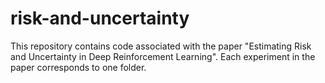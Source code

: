# risk-and-uncertainty

This repository contains code associated with the paper "Estimating Risk and Uncertainty in Deep Reinforcement Learning".
Each experiment in the paper corresponds to one folder.
